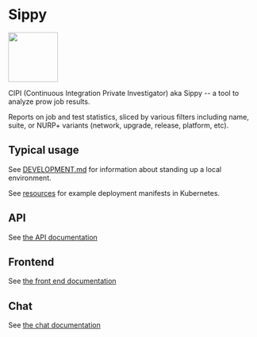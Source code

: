 # Sippy

<img src=https://raw.github.com/openshift/sippy/main/sippy.svg height=100 width=100>

CIPI (Continuous Integration Private Investigator) aka Sippy -- a tool
to analyze prow job results.

Reports on job and test statistics, sliced by various filters including
name, suite, or NURP+ variants (network, upgrade, release, platform, etc).

## Typical usage

See [DEVELOPMENT.md](DEVELOPMENT.md) for information about standing up a
local environment.

See [resources](resources/) for example deployment manifests in
Kubernetes.

## API

See [the API documentation](pkg/api/README.md)

## Frontend

See [the front end documentation](sippy-ng/README.md)

## Chat

See [the chat documentation](chat/README.md)

